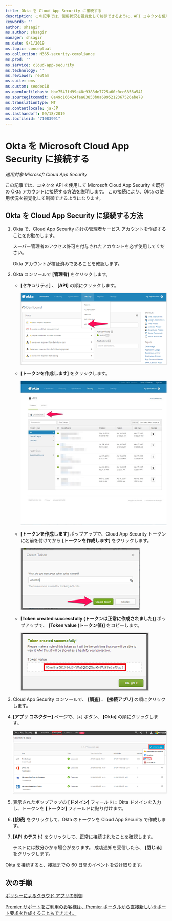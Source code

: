 ```yaml
---
title: Okta を Cloud App Security に接続する
description: この記事では、使用状況を視覚化して制御できるように、API コネクタを使用して Cloud App Security に Okta を接続する方法に関する情報を提供します。
keywords: ''
author: shsagir
ms.author: shsagir
manager: shsagir
ms.date: 9/1/2019
ms.topic: conceptual
ms.collection: M365-security-compliance
ms.prod: ''
ms.service: cloud-app-security
ms.technology: ''
ms.reviewer: reutam
ms.suite: ems
ms.custom: seodec18
ms.openlocfilehash: bbe7547fd99e48c9388de7725a60c0cc6856a541
ms.sourcegitcommit: 8a49c166424fea83853b0a6895212367526abe78
ms.translationtype: MT
ms.contentlocale: ja-JP
ms.lasthandoff: 09/18/2019
ms.locfileid: "71083991"
---
```

# <a name="connect-okta-to-microsoft-cloud-app-security"></a>Okta を Microsoft Cloud App Security に接続する

*適用対象:Microsoft Cloud App Security*

この記事では、コネクタ API を使用して Microsoft Cloud App Security を既存の Okta アカウントに接続する方法を説明します。 この接続により、Okta の使用状況を視覚化して制御できるようになります。

## <a name="how-to-connect-okta-to-cloud-app-security"></a>Okta を Cloud App Security に接続する方法

1. Okta で、Cloud App Security 向けの管理者サービス アカウントを作成することをお勧めします。

    スーパー管理者のアクセス許可を付与されたアカウントを必ず使用してください。

    Okta アカウントが検証済みであることを確認します。

1. Okta コンソールで **[管理者]** をクリックします。

    - **[セキュリティ]** 、 **[API]** の順にクリックします。

         ![Okta API](./media/okta-api.png "Okta API")

    - **[トークンを作成します]** をクリックします。

         ![Okta のトークンの作成](./media/okta-createtoken.jpg "Okta のトークンの作成")

    - **[トークンを作成します]** ポップアップで、Cloud App Security トークンに名前を付けてから **[トークンを作成します]** をクリックします。

         ![Okta のトークン ポップアップ](./media/okta-token-popup.png "Okta のトークン ポップアップ")

    - **[Token created successfully (トークンは正常に作成されました)]** ポップアップで、 **[Token value (トークン値)]** をコピーします。

         ![Okta のトークン値](./media/okta-token-value.png "Okta のトークン値")

1. Cloud App Security コンソールで、 **[調査]** 、 **[接続アプリ]** の順にクリックします。

1. **[アプリ コネクター]** ページで、[+] ボタン、 **[Okta]** の順にクリックします。

    ![Okta の接続](./media/connect-okta.png "Okta の接続")

1. 表示されたポップアップの **[ドメイン]** フィールドに Okta ドメインを入力し、トークンを **[トークン]** フィールドに貼り付けます。

1. **[接続]** をクリックして、Okta のトークンを Cloud App Security で作成します。

1. **[API のテスト]** をクリックして、正常に接続されたことを確認します。

    テストには数分かかる場合があります。 成功通知を受信したら、 **[閉じる]** をクリックします。

Okta を接続すると、接続までの 60 日間のイベントを受け取ります。

## <a name="next-steps"></a>次の手順

[ポリシーによるクラウド アプリの制御](control-cloud-apps-with-policies.md)

[Premier サポートをご利用のお客様は、Premier ポータルから直接新しいサポート要求を作成することもできます。](https://premier.microsoft.com/)
